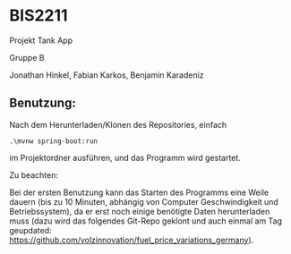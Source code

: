 # BIS2211
Projekt Tank App

Gruppe B

Jonathan Hinkel, Fabian Karkos, Benjamin Karadeniz

## Benutzung:
Nach dem Herunterladen/Klonen des Repositories, einfach 
```shell
.\mvnw spring-boot:run
```
im Projektordner ausführen, und das Programm wird gestartet. 

Zu beachten:

Bei der ersten Benutzung kann das Starten des Programms eine Weile dauern (bis zu 10 Minuten, abhängig von Computer Geschwindigkeit und Betriebssystem), da er erst noch einige benötigte Daten herunterladen muss (dazu wird das folgendes Git-Repo geklont und auch einmal am Tag geupdated: https://github.com/volzinnovation/fuel_price_variations_germany).